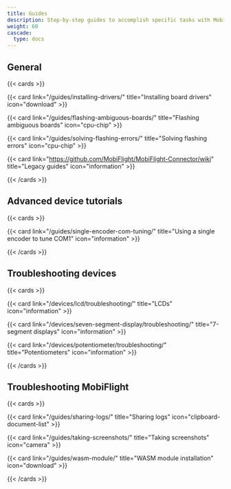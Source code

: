 ```yaml
---
title: Guides
description: Step-by-step guides to accomplish specific tasks with MobiFlight.
weight: 60
cascade:
  type: docs
---
```


## General

{{< cards >}}

{{< card link="/guides/installing-drivers/" title="Installing board drivers" icon="download" >}}

{{< card link="/guides/flashing-ambiguous-boards/" title="Flashing ambiguous boards" icon="cpu-chip" >}}

{{< card link="/guides/solving-flashing-errors/" title="Solving flashing errors" icon="cpu-chip" >}}

{{< card link="https://github.com/MobiFlight/MobiFlight-Connector/wiki" title="Legacy guides" icon="information" >}}

{{< /cards >}}

## Advanced device tutorials

{{< cards >}}

{{< card link="/guides/single-encoder-com-tuning/" title="Using a single encoder to tune COM1" icon="information" >}}

{{< /cards >}}

## Troubleshooting devices

{{< cards >}}

{{< card link="/devices/lcd/troubleshooting/" title="LCDs" icon="information" >}}

{{< card link="/devices/seven-segment-display/troubleshooting/" title="7-segment displays" icon="information" >}}

{{< card link="/devices/potentiometer/troubleshooting/" title="Potentiometers" icon="information" >}}

{{< /cards >}}

## Troubleshooting MobiFlight

{{< cards >}}

{{< card link="/guides/sharing-logs/" title="Sharing logs" icon="clipboard-document-list" >}}

{{< card link="/guides/taking-screenshots/" title="Taking screenshots" icon="camera" >}}

{{< card link="/guides/wasm-module/" title="WASM module installation" icon="download" >}}

{{< /cards >}}
